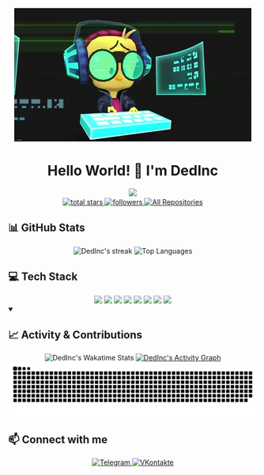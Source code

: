 <div id="header" align="center">
  <img src="https://raw.githubusercontent.com/DedInc/DedInc/main/coding.gif" width="480" height="270"/>
  <h1>Hello World! 👋 I'm DedInc</h1>
  
  <!-- Typing SVG -->
  <a href="/">
    <img src="https://readme-typing-svg.demolab.com/?lines=Software%20Developer;Always%20learning%20new%20things;Passionate%20about%20code&font=Fira%20Code&center=true&width=440&height=45&color=2196f3&vCenter=true&pause=1000&size=22" />
  </a>
</div>

<div id="badges" align="center">
  <a href="https://github.com/DedInc?tab=repositories&sort=stargazers">
    <img src="https://custom-icon-badges.demolab.com/badge/dynamic/json?logo=star&color=55960c&labelColor=488207&label=Stars&style=for-the-badge&query=%24.stars&url=https://api.github-star-counter.workers.dev/user/DedInc" alt="total stars"/>
  </a>
  <a href="https://github.com/DedInc?tab=followers">
    <img src="https://custom-icon-badges.demolab.com/github/followers/DedInc?color=236ad3&labelColor=1155ba&style=for-the-badge&logo=person-add&label=Follow&logoColor=white" alt="followers"/>
  </a>
  <a href="https://github.com/DedInc?tab=repositories">
    <img src="https://custom-icon-badges.demolab.com/badge/-All%20Repos-2962FF?style=for-the-badge&logoColor=white&logo=repo" alt="All Repositories"/>
  </a>
</div>

## 📊 GitHub Stats

<div align="center">
  <img src="https://streak-stats.demolab.com/?user=DedInc&theme=tokyonight&hide_border=true" alt="DedInc's streak" />
  <img src="https://github-readme-stats.vercel.app/api/top-langs/?username=DedInc&theme=tokyonight&hide_border=true" alt="Top Languages" />
</div>

## 💻 Tech Stack

<div align="center">
    <img src="https://img.shields.io/badge/Java-007396.svg?style=for-the-badge&logo=java&logoColor=white"/>
    <img src="https://img.shields.io/badge/Python-14354C.svg?style=for-the-badge&logo=python&logoColor=white"/>
    <img src="https://img.shields.io/badge/MySQL-00f.svg?style=for-the-badge&logo=mysql&logoColor=white"/>
    <img src="https://img.shields.io/badge/Oracle-F00000.svg?style=for-the-badge&logo=oracle&logoColor=white"/>
    <img src="https://img.shields.io/badge/SQLite-07405e.svg?style=for-the-badge&logo=sqlite&logoColor=white"/>
    <img src="https://img.shields.io/badge/Git-F05033.svg?style=for-the-badge&logo=git&logoColor=white"/>
    <img src="https://img.shields.io/badge/Jupyter-F37626.svg?style=for-the-badge&logo=Jupyter&logoColor=white"/>
    <img src="https://img.shields.io/badge/-Stack%20Overflow-FE7A16?style=for-the-badge&logo=stack-overflow&logoColor=white"/>
</div>

<details open>
  <summary><h2>📈 Activity & Contributions</h2></summary>
  <div id="activity-graph" align="center">
    <img src="https://github-readme-stats.vercel.app/api/wakatime?username=DedInc&theme=tokyonight&hide_border=true&custom_title=Coding%20Activity%20for%20the%20Last%207%20Days" alt="DedInc's Wakatime Stats"/>
    <a href="https://github.com/ashutosh00710/github-readme-activity-graph">
      <img alt="DedInc's Activity Graph" src="https://github-readme-activity-graph.vercel.app/graph/?username=DedInc&bg_color=1a1b27&color=73daca&line=7dcfff&point=bb9af7&hide_border=true" />
    </a>
  </div>

  <div align="center">
    <picture>
      <source media="(prefers-color-scheme: dark)" srcset="https://raw.githubusercontent.com/DedInc/DedInc/output/github-snake-dark.svg" />
      <source media="(prefers-color-scheme: light)" srcset="https://raw.githubusercontent.com/DedInc/DedInc/output/github-snake.svg" />
      <img alt="github-snake" src="https://raw.githubusercontent.com/DedInc/DedInc/output/github-snake.svg" />
    </picture>
  </div>
</details>

## 📫 Connect with me

<p align="center">
  <a href="https://t.me/maehdakva_n">
    <img src="https://img.shields.io/badge/Telegram-2CA5E0?style=for-the-badge&logo=telegram&logoColor=white" alt="Telegram"/>
  </a>
  <a href="https://vk.com/animationtube">
    <img src="https://img.shields.io/badge/VKontakte-%232E87FB?style=for-the-badge&logo=vk&logoColor=white" alt="VKontakte"/>
  </a>
</p>
